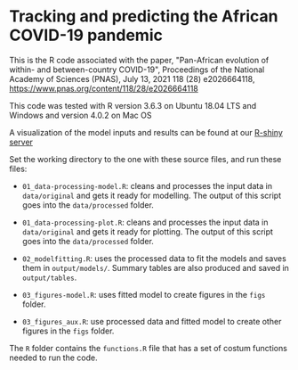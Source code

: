 # Tracking and predicting the African COVID-19 pandemic

This is the R code associated with the paper, "Pan-African evolution of within- and between-country COVID-19", Proceedings of the National Academy of Sciences (PNAS), July 13, 2021 118 (28) e2026664118, https://www.pnas.org/content/118/28/e2026664118 

This code was tested with R version 3.6.3 on Ubuntu 18.04 LTS and Windows and version 4.0.2 on Mac OS

A visualization of the model inputs and results can be found at our [R-shiny server](http://146.186.149.88:3838/COVID19-HHH4-Africa/)

Set the working directory to the one with these source files, and run these files:

- `01_data-processing-model.R`: cleans and processes the input data in `data/original` and gets it ready for modelling. The output of this script goes into the `data/processed` folder.

- `01_data-processing-plot.R`: cleans and processes the input data in `data/original` and gets it ready for plotting. The output of this script goes into the `data/processed` folder.

- `02_modelfitting.R`: uses the processed data to fit the models and saves them in `output/models/`. Summary tables are also produced and saved in `output/tables`.

- `03_figures-model.R`: uses fitted model to create figures in the `figs` folder.

- `03_figures_aux.R`: use processed data and fitted model to create other figures in the `figs` folder.

The `R` folder contains the `functions.R` file that has a set of costum functions needed to run the code.


